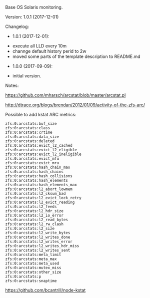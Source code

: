 Base OS Solaris monitoring.

Version: 1.0.1 (2017-12-01)

Changelog:
* 1.0.1 (2017-12-01):
 - execute all LLD every 10m
 - channge default history perid to 2w
 - moved some parts of the template description to README.md
* 1.0.0 (2017-09-09):
 - initial version.

Notes:

https://github.com/mharsch/arcstat/blob/master/arcstat.pl

http://dtrace.org/blogs/brendan/2012/01/09/activity-of-the-zfs-arc/

Possible to add kstat ARC metrics:
```
zfs:0:arcstats:buf_size
zfs:0:arcstats:class
zfs:0:arcstats:crtime
zfs:0:arcstats:data_size
zfs:0:arcstats:deleted
zfs:0:arcstats:evict_l2_cached
zfs:0:arcstats:evict_l2_eligible
zfs:0:arcstats:evict_l2_ineligible
zfs:0:arcstats:evict_mfu
zfs:0:arcstats:evict_mru
zfs:0:arcstats:hash_chain_max
zfs:0:arcstats:hash_chains
zfs:0:arcstats:hash_collisions
zfs:0:arcstats:hash_elements
zfs:0:arcstats:hash_elements_max
zfs:0:arcstats:l2_abort_lowmem
zfs:0:arcstats:l2_cksum_bad
zfs:0:arcstats:l2_evict_lock_retry
zfs:0:arcstats:l2_evict_reading
zfs:0:arcstats:l2_feeds
zfs:0:arcstats:l2_hdr_size
zfs:0:arcstats:l2_io_error
zfs:0:arcstats:l2_read_bytes
zfs:0:arcstats:l2_rw_clash
zfs:0:arcstats:l2_size
zfs:0:arcstats:l2_write_bytes
zfs:0:arcstats:l2_writes_done
zfs:0:arcstats:l2_writes_error
zfs:0:arcstats:l2_writes_hdr_miss
zfs:0:arcstats:l2_writes_sent
zfs:0:arcstats:meta_limit
zfs:0:arcstats:meta_max
zfs:0:arcstats:meta_used
zfs:0:arcstats:mutex_miss
zfs:0:arcstats:other_size
zfs:0:arcstats:p
zfs:0:arcstats:snaptime
```
https://github.com/bcantrill/node-kstat
